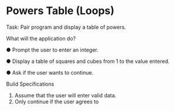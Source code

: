 # Powers Table (Loops)
Task: Pair program and display a table of powers.

What will the application do?

● Prompt the user to enter an integer.

● Display a table of squares and cubes from 1 to the value entered.

● Ask if the user wants to continue.

Build Specifications
1. Assume that the user will enter valid data.
2. Only continue if the user agrees to

